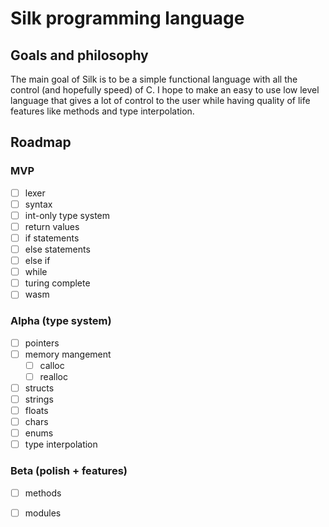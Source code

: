 # Silk programming language

## Goals and philosophy
The main goal of Silk is to be a simple functional language with all the control (and hopefully speed) of C. I hope to make an easy to use low level language that gives a lot of control to the user while having quality of life features like methods and type interpolation.

## Roadmap
### MVP
- [ ] lexer
- [ ] syntax
- [ ] int-only type system
- [ ] return values
- [ ] if statements
- [ ] else statements
- [ ] else if
- [ ] while
- [ ] turing complete
- [ ] wasm

### Alpha (type system)
- [ ] pointers
- [ ] memory mangement
  - [ ] calloc
  - [ ] realloc
- [ ] structs
- [ ] strings
- [ ] floats
- [ ] chars
- [ ] enums
- [ ] type interpolation 

### Beta (polish + features) 
- [ ] methods
- [ ] modules

